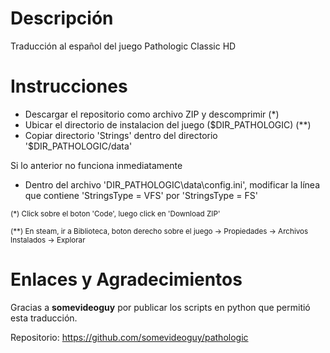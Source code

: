 # Descripción
Traducción al español del juego Pathologic Classic HD

# Instrucciones
- Descargar el repositorio como archivo ZIP y descomprimir (*)
- Ubicar el directorio de instalacion del juego ($DIR_PATHOLOGIC) (**)
- Copiar directorio 'Strings' dentro del directorio '$DIR_PATHOLOGIC/data'

Si lo anterior no funciona inmediatamente
- Dentro del archivo 'DIR_PATHOLOGIC\data\config.ini', modificar la línea que contiene 'StringsType = VFS' por 'StringsType = FS'

<sub>(*) Click sobre el boton 'Code', luego click en 'Download ZIP'</sub>

<sub>(**) En steam, ir a Biblioteca, boton derecho sobre el juego -> Propiedades -> Archivos Instalados -> Explorar</sub>

# Enlaces y Agradecimientos
Gracias a **somevideoguy** por publicar los scripts en python que permitió esta traducción.

Repositorio: https://github.com/somevideoguy/pathologic
